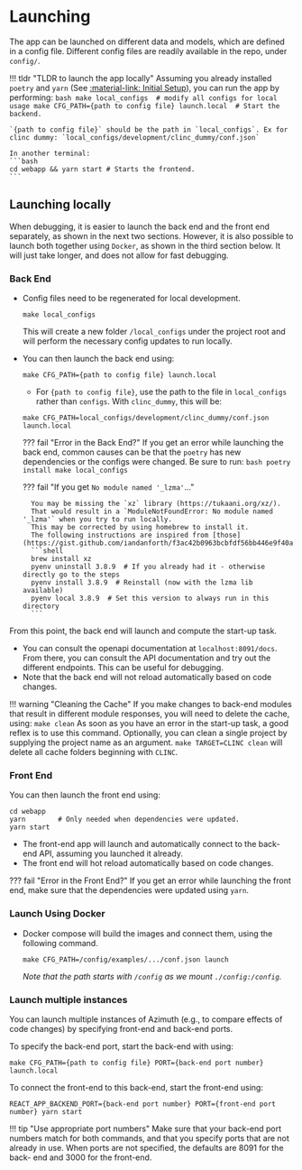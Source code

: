 # Launching
The app can be launched on different data and models, which are defined in a config file.
Different config files are readily available in the repo, under `config/`.

!!! tldr "TLDR to launch the app locally"
    Assuming you already installed `poetry` and `yarn` (See
    [:material-link: Initial Setup](setup.md)), you can run the app by performing:
    ```bash
    make local_configs  # modify all configs for local usage
    make CFG_PATH={path to config file} launch.local  # Start the backend.
    ```

    `{path to config file}` should be the path in `local_configs`. Ex for clinc dummy: `local_configs/development/clinc_dummy/conf.json`

    In another terminal:
    ```bash
    cd webapp && yarn start # Starts the frontend.
    ```



## Launching locally
When debugging, it is easier to launch the back end and the front end separately, as shown in the next two sections.
However, it is also possible to launch both together using `Docker`, as shown in the third section below.
It will just take longer, and does not allow for fast debugging.

### Back End
* Config files need to be regenerated for local development.
  ```
  make local_configs
  ```
  This will create a new folder `/local_configs` under the project root and will perform the necessary config updates to run locally.
* You can then launch the back end using:
  ```
  make CFG_PATH={path to config file} launch.local
  ```
     - For `{path to config file}`, use the path to the file in `local_configs` rather than `configs`. With `clinc_dummy`, this will be:
  ```
  make CFG_PATH=local_configs/development/clinc_dummy/conf.json launch.local
  ```

    ??? fail "Error in the Back End?"
        If you get an error while launching the back end, common causes can be that the `poetry`
        has new dependencies or the configs were changed. Be sure to run:
        ```bash
        poetry install
        make local_configs
        ```

    ??? fail "If you get `No module named '_lzma'`..."

        You may be missing the `xz` library (https://tukaani.org/xz/).
        That would result in a `ModuleNotFoundError: No module named '_lzma'` when you try to run locally.
        This may be corrected by using homebrew to install it.
        The following instructions are inspired from [those](https://gist.github.com/iandanforth/f3ac42b0963bcbfdf56bb446e9f40a33).
        ```shell
        brew install xz
        pyenv uninstall 3.8.9  # If you already had it - otherwise directly go to the steps
        pyenv install 3.8.9  # Reinstall (now with the lzma lib available)
        pyenv local 3.8.9  # Set this version to always run in this directory
        ```

From this point, the back end will launch and compute the start-up task.

* You can consult the openapi documentation at `localhost:8091/docs`. From there, you can consult the API documentation and try out the different endpoints. This can be useful for debugging.
* Note that the back end will not reload automatically based on code changes.

!!! warning "Cleaning the Cache"
    If you make changes to back-end modules that result in different module responses, you will need to delete the cache, using:
    ```
    make clean
    ```
    As soon as you have an error in the start-up task, a good reflex is to use this command.
    Optionally, you can clean a single project by supplying the project name as an argument.
    ```
    make TARGET=CLINC clean
    ```
    will delete all cache folders beginning with `CLINC`.

### Front End
You can then launch the front end using:
```
cd webapp
yarn        # Only needed when dependencies were updated.
yarn start
```

* The front-end app will launch and automatically connect to the back-end API, assuming you launched it already.
* The front end will hot reload automatically based on code changes.

??? fail "Error in the Front End?"
    If you get an error while launching the front end, make sure that the dependencies were updated using `yarn`.

### Launch Using Docker
* Docker compose will build the images and connect them, using the following command.
  ```
  make CFG_PATH=/config/examples/.../conf.json launch
  ```
  _Note that the path starts with `/config` as we mount `./config:/config`._

### Launch multiple instances

You can launch multiple instances of Azimuth (e.g., to compare effects of code changes) by
specifying front-end and back-end ports.

To specify the back-end port, start the back-end with using:
  ```
  make CFG_PATH={path to config file} PORT={back-end port number} launch.local
  ```

To connect the front-end to this back-end, start the front-end using:
  ```
  REACT_APP_BACKEND_PORT={back-end port number} PORT={front-end port number} yarn start
  ```

!!! tip "Use appropriate port numbers"
    Make sure that your back-end port numbers match for both commands, and that you specify ports
    that are not already in use. When ports are not specified, the defaults are 8091 for the back-
    end and 3000 for the front-end.
